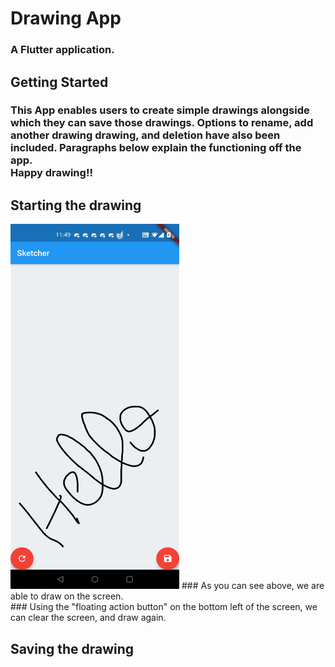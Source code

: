 # Drawing App

### A Flutter application.

## Getting Started

### This App enables users to create simple drawings alongside which they can save those drawings. Options to rename, add another drawing drawing, and deletion have also been included. Paragraphs below explain the functioning off the app. <br/> Happy drawing!!


## Starting the drawing
<img src="screenshots/1.jpg" width=270 height=584/>
### As you can see above, we are able to draw on the screen. <br/>
### Using the "floating action button" on the bottom left of the screen, we can clear the screen, and draw again.

## Saving the drawing



